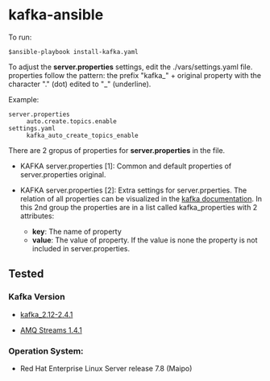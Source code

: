 
# kafka-ansible

  To run: 

    $ansible-playbook install-kafka.yaml   

To adjust the **server.properties** settings, edit the ./vars/settings.yaml file.
properties follow the pattern: the prefix "kafka_" + original property with the character "." (dot)  edited to "_" (underline). 

Example:

    server.properties
         auto.create.topics.enable
    settings.yaml
         kafka_auto_create_topics_enable


There are 2  gropus of properties for **server.properties** in the file.

 -   KAFKA server.properties [1]: Common and default properties of
   server.properties original.
  
 -  KAFKA server.properties [2]: Extra settings for server.prperties. The
   relation of all properties can be visualized in the [kafka
   documentation](https://kafka.apache.org/documentation/).  In this 2nd group the properties are in a list called kafka_properties with 2 attributes:   
	- **key**: The name of property
	- **value**: The value of property. If the value is none the property is not included in server.properties.

## Tested

### Kafka Version

-  [kafka_2.12-2.4.1](https://www.apache.org/dyn/closer.cgi?path=/kafka/2.4.1/kafka_2.12-2.4.1.tgz)

  

-  [AMQ Streams 1.4.1](https://access.redhat.com/jbossnetwork/restricted/listSoftware.html?downloadType=distributions&product=jboss.amq.streams&version=1.4.1)

  

### Operation System:

- Red Hat Enterprise Linux Server release 7.8 (Maipo)
